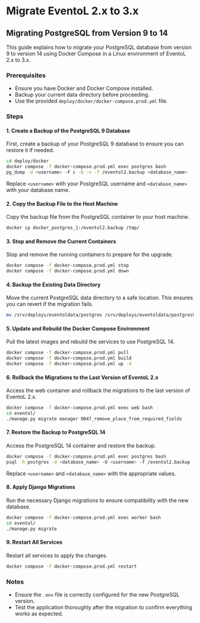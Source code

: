 # Migrate EventoL 2.x to 3.x

## Migrating PostgreSQL from Version 9 to 14

This guide explains how to migrate your PostgreSQL database from version 9 to version 14 using Docker Compose in a Linux environment of EventoL 2.x to 3.x.

### Prerequisites

- Ensure you have Docker and Docker Compose installed.
- Backup your current data directory before proceeding.
- Use the provided `deploy/docker/docker-compose.prod.yml` file.

### Steps

#### 1. Create a Backup of the PostgreSQL 9 Database

First, create a backup of your PostgreSQL 9 database to ensure you can restore it if needed.

```bash
cd deploy/docker
docker compose -f docker-compose.prod.yml exec postgres bash
pg_dump -U <username> -F c -b -v -f /eventol2.backup <database_name>
```

Replace `<username>` with your PostgreSQL username and `<database_name>` with your database name.

#### 2. Copy the Backup File to the Host Machine

Copy the backup file from the PostgreSQL container to your host machine.

```bash
docker cp docker_postgres_1:/eventol2.backup /tmp/
```

#### 3. Stop and Remove the Current Containers

Stop and remove the running containers to prepare for the upgrade.

```bash
docker compose -f docker-compose.prod.yml stop
docker compose -f docker-compose.prod.yml down
```

#### 4. Backup the Existing Data Directory

Move the current PostgreSQL data directory to a safe location. This ensures you can revert if the migration fails.

```bash
mv /srv/deploys/eventoldata/postgres /srv/deploys/eventoldata/postgres9_backup
```

#### 5. Update and Rebuild the Docker Compose Environment

Pull the latest images and rebuild the services to use PostgreSQL 14.

```bash
docker compose -f docker-compose.prod.yml pull
docker compose -f docker-compose.prod.yml build
docker compose -f docker-compose.prod.yml up -d
```

#### 6. Rollback the Migrations to the Last Version of EventoL 2.x

Access the web container and rollback the migrations to the last version of EventoL 2.x.

```bash
docker compose -f docker-compose.prod.yml exec web bash
cd eventol/
./manage.py migrate manager 0047_remove_place_from_required_fields
```

#### 7. Restore the Backup to PostgreSQL 14

Access the PostgreSQL 14 container and restore the backup.

```bash
docker compose -f docker-compose.prod.yml exec postgres bash
psql -h postgres -d <database_name> -U <username> -f /eventol2.backup
```

Replace `<username>` and `<database_name>` with the appropriate values.

#### 8. Apply Django Migrations

Run the necessary Django migrations to ensure compatibility with the new database.

```bash
docker compose -f docker-compose.prod.yml exec worker bash
cd eventol/
./manage.py migrate
```

#### 9. Restart All Services

Restart all services to apply the changes.

```bash
docker compose -f docker-compose.prod.yml restart
```

### Notes

- Ensure the `.env` file is correctly configured for the new PostgreSQL version.
- Test the application thoroughly after the migration to confirm everything works as expected.
